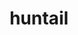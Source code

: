 ---
id: 367
title: huntail
types: [water]
image: https://raw.githubusercontent.com/PokeAPI/sprites/master/sprites/pokemon/367.png
---